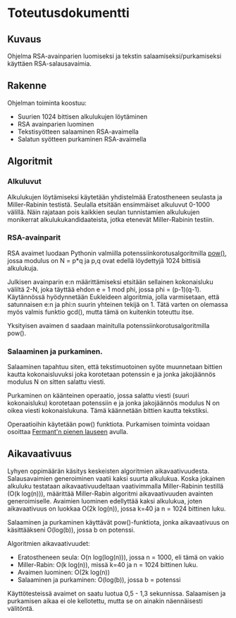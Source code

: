 # Toteutusdokumentti

## Kuvaus
Ohjelma RSA-avainparien luomiseksi ja tekstin salaamiseksi/purkamiseksi käyttäen RSA-salausavaimia.

## Rakenne
Ohjelman toiminta koostuu:
- Suurien 1024 bittisen alkulukujen löytäminen
- RSA avainparien luominen
- Tekstisyötteen salaaminen RSA-avaimella
- Salatun syötteen purkaminen RSA-avaimella

## Algoritmit
### Alkuluvut
Alkulukujen löytämiseksi käytetään yhdistelmää Eratostheneen seulasta ja Miller-Rabinin testistä. Seulalla etsitään ensimmäiset alkuluvut 0-1000 välillä. Näin rajataan pois kaikkien seulan tunnistamien alkulukujen monikerrat alkulukukandidaateista, jotka etenevät Miller-Rabinin testiin.

### RSA-avainparit
RSA avaimet luodaan Pythonin valmiilla potenssiinkorotusalgoritmilla [pow()](https://www.w3schools.com/python/ref_func_pow.asp), jossa modulus on N = p*q ja p,q ovat edellä löydettyjä 1024 bittisiä alkulukuja. 

Julkisen avainparin e:n määrittämiseksi etsitään sellainen kokonaisluku väliltä 2-N, joka täyttää ehdon e = 1 mod phi, jossa phi = (p-1)(q-1). Käytännössä hyödynnetään Eukleideen algoritmia, jolla varmisetaan, että satunnaisen e:n ja phi:n suurin yhteinen tekijä on 1. Tätä varten on olemassa myös valmis funktio gcd(), mutta tämä on kuitenkin toteuttu itse. 

Yksityisen avaimen d saadaan mainitulla potenssiinkorotusalgoritmilla pow().

### Salaaminen ja purkaminen.
Salaaminen tapahtuu siten, että tekstimuotoinen syöte muunnetaan bittien kautta kokonaisluvuksi joka korotetaan potenssin e ja jonka jakojäännös modulus N on sitten salattu viesti.

Purkaminen on käänteinen operaatio, jossa salattu viesti (suuri kokonaisluku) korotetaan potenssiin e ja jonka jakojäännös modulus N on oikea viesti kokonaislukuna. Tämä käännetään bittien kautta tekstiksi.

Operaatioihin käytetään pow() funktiota. Purkamisen toiminta voidaan osoittaa [Fermant'n pienen lauseen](https://fi.wikipedia.org/wiki/Fermat%E2%80%99n_pieni_lause) avulla.

## Aikavaativuus
Lyhyen oppimäärän käsitys keskeisten algoritmien aikavaativuudesta. Salausavaimien generoiminen vaatii kaksi suurta alkulukua. Koska jokainen alkuluku testataan aikavaativuudeltaan vaativimmalla Miller-Rabinin testillä (O(k log(n))), määrittää Miller-Rabin algoritmi aikavaativuuden avainten generoimiselle. Avaimien luominen edellyttää kaksi alkulukua, joten aikavaativuus on luokkaa O(2k log(n)), jossa k=40 ja n = 1024 bittinen luku.

Salaaminen ja purkaminen käyttävät pow()-funktiota, jonka aikavaativuus on käsittääkseni O(log(b)), jossa b on potenssi.

Algoritmien aikavaativuudet:
- Eratostheneen seula: O(n log(log(n))), jossa n = 1000, eli tämä on vakio
- Miller-Rabin: O(k log(n)), missä k=40 ja n = 1024 bittinen luku.
- Avaimen luominen: O(2k log(n))
- Salaaminen ja purkaminen: O(log(b)), jossa b = potenssi

Käyttötesteissä avaimet on saatu luotua 0,5 - 1,3 sekunnissa. Salaamisen ja purkamisen aikaa ei ole kellotettu, mutta se on ainakin näennäisesti välitöntä.
